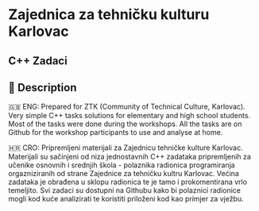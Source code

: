 # Zajednica za tehničku kulturu Karlovac
## C++ Zadaci

## 📕 Description
🇬🇧 ENG:
Prepared for ZTK (Community of Technical Culture, Karlovac). Very simple C++ tasks solutions for elementary and high school students. Most of the tasks were done during the workshops. All the tasks are on Github for the workshop participants to use and analyse at home.

🇭🇷 CRO:
Pripremljeni materijali za Zajednicu tehničke kulture Karlovac. Materijali su sačinjeni od niza jednostavnih C++ zadataka pripremljenih za učenike osnovnih i srednjih škola - polaznika radionica programiranja orgazniziranih od strane Zajednice za tehničku kultru Karlovac. Većina zadataka je obrađena u sklopu radionica te je tamo i prokomentirana vrlo temeljito. Svi zadaci su dostupni na Githubu kako bi polaznici radionice mogli kod kuće analizirati te koristiti priloženi kod kao primjer za vježbu.
